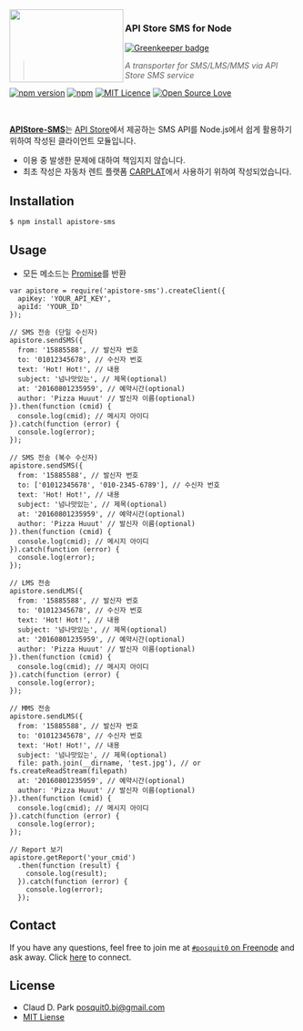 <img src="http://www.apistore.co.kr/img/service_img/20140807101212708.png" align="left" width="200px" height="128px"/>

### **API Store SMS for Node**

[![Greenkeeper badge](https://badges.greenkeeper.io/posquit0/node-apistore-sms.svg)](https://greenkeeper.io/)
> *A transporter for SMS/LMS/MMS via API Store SMS service*

[![npm version](https://badge.fury.io/js/apistore-sms.svg)](https://badge.fury.io/js/apistore-sms)
[![npm](https://img.shields.io/npm/dt/apistore-sms.svg)](https://www.npmjs.com/package/apistore-sms)
[![MIT Licence](https://badges.frapsoft.com/os/mit/mit.svg?v=103)](https://opensource.org/licenses/mit-license.php)
[![Open Source Love](https://badges.frapsoft.com/os/v1/open-source.svg?v=103)](https://github.com/ellerbrock/open-source-badge/)


<br />

[**APIStore-SMS**](https://github.com/posquit0/node-apistore-sms)는 [API Store](http://www.apistore.co.kr/api/apiView.do?service_seq=151)에서 제공하는 SMS API를 Node.js에서 쉽게 활용하기 위하여 작성된 클라이언트 모듈입니다.

- 이용 중 발생한 문제에 대하여 책임지지 않습니다.
- 최초 작성은 자동차 렌트 플랫폼 [CARPLAT](https://www.carplat.co.kr)에서 사용하기 위하여 작성되었습니다.

## <a name="installation">Installation

```bash
$ npm install apistore-sms
```


## <a name="usage">Usage

- 모든 메소드는 [Promise](http://www.html5rocks.com/ko/tutorials/es6/promises/)를 반환

```node
var apistore = require('apistore-sms').createClient({
  apiKey: 'YOUR_API_KEY',
  apiId: 'YOUR_ID'
});

// SMS 전송 (단일 수신자)
apistore.sendSMS({
  from: '15885588', // 발신자 번호
  to: '01012345678', // 수신자 번호
  text: 'Hot! Hot!', // 내용
  subject: '넘나맛있는', // 제목(optional)
  at: '20160801235959', // 예약시간(optional)
  author: 'Pizza Huuut' // 발신자 이름(optional)
}).then(function (cmid) {
  console.log(cmid); // 메시지 아이디
}).catch(function (error) {
  console.log(error);
});

// SMS 전송 (복수 수신자)
apistore.sendSMS({
  from: '15885588', // 발신자 번호
  to: ['01012345678', '010-2345-6789'], // 수신자 번호
  text: 'Hot! Hot!', // 내용
  subject: '넘나맛있는', // 제목(optional)
  at: '20160801235959', // 예약시간(optional)
  author: 'Pizza Huuut' // 발신자 이름(optional)
}).then(function (cmid) {
  console.log(cmid); // 메시지 아이디
}).catch(function (error) {
  console.log(error);
});

// LMS 전송
apistore.sendLMS({
  from: '15885588', // 발신자 번호
  to: '01012345678', // 수신자 번호
  text: 'Hot! Hot!', // 내용
  subject: '넘나맛있는', // 제목(optional)
  at: '20160801235959', // 예약시간(optional)
  author: 'Pizza Huuut' // 발신자 이름(optional)
}).then(function (cmid) {
  console.log(cmid); // 메시지 아이디
}).catch(function (error) {
  console.log(error);
});

// MMS 전송
apistore.sendLMS({
  from: '15885588', // 발신자 번호
  to: '01012345678', // 수신자 번호
  text: 'Hot! Hot!', // 내용
  subject: '넘나맛있는', // 제목(optional)
  file: path.join(__dirname, 'test.jpg'), // or fs.createReadStream(filepath)
  at: '20160801235959', // 예약시간(optional)
  author: 'Pizza Huuut' // 발신자 이름(optional)
}).then(function (cmid) {
  console.log(cmid); // 메시지 아이디
}).catch(function (error) {
  console.log(error);
});

// Report 보기
apistore.getReport('your_cmid')
  .then(function (result) {
    console.log(result);
  }).catch(function (error) {
    console.log(error);
  });
```


## <a name="contact">Contact

If you have any questions, feel free to join me at [`#posquit0` on Freenode](irc://irc.freenode.net/posquit0) and ask away. Click [here](https://kiwiirc.com/client/irc.freenode.net/posquit0) to connect.


## <a name="license">License

- Claud D. Park <posquit0.bj@gmail.com>
- [MIT Liense](https://github.com/posquit0/node-apistore-sms/blob/master/LICENSE)
